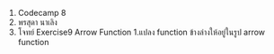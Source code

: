 1. Codecamp 8
2. พรสุดา  นาเลิง
3. โจทย์ 
Exercise9 Arrow Function
    1.แปลง function ข้างล่างให้อยู่ในรูป arrow function